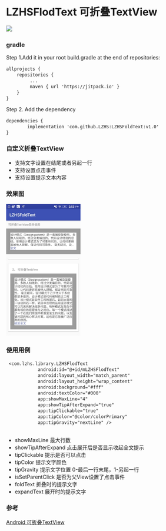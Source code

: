 # LZHSFlodText 可折叠TextView 

[![](https://img.shields.io/badge/LZHSFlodText-v1.0-brightgreen.svg)](https://jitpack.io/#LZHS/LZHSFlodText)



### gradle
Step 1.Add it in your root build.gradle at the end of repositories:

```
allprojects {
    repositories {
 		 ...
 		 maven { url 'https://jitpack.io' }
 	}
}
```

Step 2. Add the dependency

```
dependencies {
	    implementation 'com.github.LZHS:LZHSFoldText:v1.0'
}
```  

### 自定义折叠TextView
* 支持文字设置在结尾或者另起一行
* 支持设置点击事件
* 支持设置提示文本内容


### 效果图
<img src="https://github.com/LZHS/LZHSFoldText/blob/master/images/image01.jpg" width = 40% height = 40% />


### 使用用例

```
 <com.lzhs.library.LZHSFlodText
            android:id="@+id/mLZHSFlodText"
            android:layout_width="match_parent"
            android:layout_height="wrap_content"
            android:background="#fff"
            android:textColor="#000"
            app:showMaxLine="4"
            app:showTipAfterExpand="true"
            app:tipClickable="true"
            app:tipColor="@color/colorPrimary"
            app:tipGravity="nextLine" />
            
```

* showMaxLine 最大行数
* showTipAfterExpand 点击展开后是否显示收起全文提示
* tipClickable 提示是否可以点击
* tipColor 提示文字颜色
* tipGravity 提示文字位置 0-最后一行末尾，1-另起一行
* isSetParentClick 是否为父View设置了点击事件
* foldText 折叠时的提示文字
* expandText 展开时的提示文字




### 参考

[Android 可折叠TextView](https://www.jianshu.com/p/53d47c54177e)
